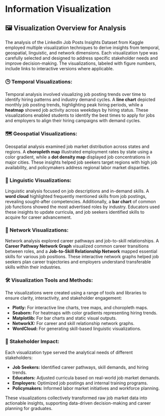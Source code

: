# Information Visualization #
## 🖼️ Visualization Overview for Analysis

The analysis of the LinkedIn Job Posts Insights Dataset from Kaggle employed multiple visualization techniques to derive insights from temporal, geospatial, linguistic, and network dimensions. Each visualization type was carefully selected and designed to address specific stakeholder needs and improve decision-making. The visualizations, labeled with figure numbers, include links to interactive versions where applicable.

### 🕒 **Temporal Visualizations:**  
Temporal analysis involved visualizing job posting trends over time to identify hiring patterns and industry demand cycles. A **line chart** depicted monthly job posting trends, highlighting peak hiring periods, while a **heatmap** showed job activity across weekdays by hiring status. These visualizations enabled students to identify the best times to apply for jobs and employers to align their hiring campaigns with demand cycles.

### 🗺️ **Geospatial Visualizations:**  
Geospatial analysis examined job market distribution across states and regions. A **choropleth map** illustrated employment rates by state using a color gradient, while a **dot density map** displayed job concentrations in major cities. These insights helped job seekers target regions with high job availability, and policymakers address regional labor market disparities.

### 💬 **Linguistic Visualizations:**  
Linguistic analysis focused on job descriptions and in-demand skills. A **word cloud** highlighted frequently mentioned skills from job postings, revealing sought-after competencies. Additionally, a **bar chart** of common job functions showed the most advertised roles by industry. Educators used these insights to update curricula, and job seekers identified skills to acquire for career advancement.

### 🧩 **Network Visualizations:**  
Network analysis explored career pathways and job-to-skill relationships. A **Career Pathway Network Graph** visualized common career transitions between roles, and a **Job-to-Skill Relationship Network** mapped essential skills for various job positions. These interactive network graphs helped job seekers plan career trajectories and employers understand transferable skills within their industries.

### 🛠️ **Visualization Tools and Methods:**  
The visualizations were created using a range of tools and libraries to ensure clarity, interactivity, and stakeholder engagement:
- **Plotly:** For interactive line charts, tree maps, and choropleth maps.  
- **Seaborn:** For heatmaps with color gradients representing hiring trends.  
- **Matplotlib:** For bar charts and static visual outputs.  
- **NetworkX:** For career and skill relationship network graphs.  
- **WordCloud:** For generating skill-based linguistic visualizations.  

### 🎯 **Stakeholder Impact:**  
Each visualization type served the analytical needs of different stakeholders:  
- **Job Seekers:** Identified career pathways, skill demands, and hiring trends.  
- **Educators:** Adjusted curricula based on real-world job market demands.  
- **Employers:** Optimized job postings and internal training programs.  
- **Policymakers:** Informed labor market initiatives and workforce planning.  

These visualizations collectively transformed raw job market data into actionable insights, supporting data-driven decision-making and career planning for graduates.  
